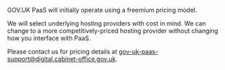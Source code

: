 GOV.UK PaaS will initially operate using a freemium pricing model.

We will select underlying hosting providers with cost in mind. We can change to a more competitively-priced hosting provider without changing how you interface with PaaS.

Please contact us for pricing details at [gov-uk-paas-support@digital.cabinet-office.gov.uk](mailto:gov-uk-paas-support@digital.cabinet-office.gov.uk).


